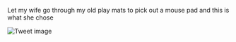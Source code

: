 Let my wife go through my old play mats to pick out a mouse pad and this is what she chose


![Tweet image](/asset/crosspoast/FiiaKCNakAEU2_L.jpg)

